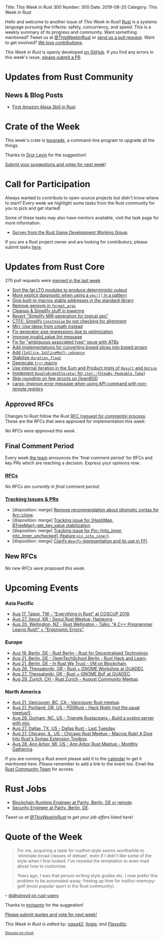 Title: This Week in Rust 300
Number: 300
Date: 2019-08-20
Category: This Week in Rust

Hello and welcome to another issue of *This Week in Rust*!
[Rust](http://rust-lang.org) is a systems language pursuing the trifecta: safety, concurrency, and speed.
This is a weekly summary of its progress and community.
Want something mentioned? Tweet us at [@ThisWeekInRust](https://twitter.com/ThisWeekInRust) or [send us a pull request](https://github.com/cmr/this-week-in-rust).
Want to get involved? [We love contributions](https://github.com/rust-lang/rust/blob/master/CONTRIBUTING.md).

*This Week in Rust* is openly developed [on GitHub](https://github.com/cmr/this-week-in-rust).
If you find any errors in this week's issue, [please submit a PR](https://github.com/cmr/this-week-in-rust/pulls).

# Updates from Rust Community

## News & Blog Posts

- [First Amazon Alexa Skill in Rust](https://muditchhabra.wordpress.com/2019/08/20/first-amazon-alexa-skill-in-rust/)

# Crate of the Week

This week's crate is [topgrade](https://crates.io/crates/topgrade), a command-line program to upgrade all the things.

Thanks to [Dror Levin](https://users.rust-lang.org/t/crate-of-the-week/2704/598) for the suggestion!

[Submit your suggestions and votes for next week][submit_crate]!

[submit_crate]: https://users.rust-lang.org/t/crate-of-the-week/2704

# Call for Participation

Always wanted to contribute to open-source projects but didn't know where to start?
Every week we highlight some tasks from the Rust community for you to pick and get started!

Some of these tasks may also have mentors available, visit the task page for more information.

* [Survey from the Rust Game Development Working Group](https://users.rust-lang.org/t/survey-from-the-rust-game-development-working-group/31270).

If you are a Rust project owner and are looking for contributors, please submit tasks [here][guidelines].

[guidelines]: https://users.rust-lang.org/t/twir-call-for-participation/4821

# Updates from Rust Core

270 pull requests were [merged in the last week][merged]

[merged]: https://github.com/search?q=is%3Apr+org%3Arust-lang+is%3Amerged+merged%3A2019-08-05..2019-08-12

* [Sort the fat LTO modules to produce deterministic output](https://github.com/rust-lang/rust/pull/63352)
* [More explicit diagnostic when using a `vec![]` in a pattern](https://github.com/rust-lang/rust/pull/63399)
* [Give built-in macros stable addresses in the standard library](https://github.com/rust-lang/rust/pull/63056)
* [Remove gensym in `format_args`](https://github.com/rust-lang/rust/pull/63114)
* [Cleanup & Simplify stuff in lowering](https://github.com/rust-lang/rust/pull/63432)
* [Revert "Simplify MIR generation for logical ops"](https://github.com/rust-lang/rust/pull/63431)
* [CTFE: Simplify `ConstValue` by not checking for alignment](https://github.com/rust-lang/rust/pull/63079)
* [Miri: Use ldexp from cmath instead](https://github.com/rust-lang/miri/pull/898)
* [Fix generator size regressions due to optimization](https://github.com/rust-lang/rust/pull/63034)
* [Improve invalid_value lint message](https://github.com/rust-lang/rust/pull/63483)
* [Fix for "ambiguous associated type" issue with ATBs](https://github.com/rust-lang/rust/pull/61919)
* [Add implementations for converting boxed slices into boxed arrays](https://github.com/rust-lang/rust/pull/61515)
* [Add {`IoSlice`, `IoSliceMut`}`::advance`](https://github.com/rust-lang/rust/pull/62987)
* [Stabilize `duration_float`](https://github.com/rust-lang/rust/pull/62756)
* [Deprecate `try!` macro](https://github.com/rust-lang/rust/pull/62672)
* [Use internal iteration in the Sum and Product impls of `Result` and `Option`](https://github.com/rust-lang/rust/pull/62459)
* [Implement `DoubleEndedIterator` for `iter::`{`StepBy`, `Peekable`, `Take`}](https://github.com/rust-lang/rust/pull/61457)
* [Skip roundtrip on few structs on OpenBSD](https://github.com/rust-lang/libc/pull/1456)
* [cargo: Improve error message when using API command with non-remote registry](https://github.com/rust-lang/cargo/pull/7239)

## Approved RFCs

Changes to Rust follow the Rust [RFC (request for comments)
process](https://github.com/rust-lang/rfcs#rust-rfcs). These
are the RFCs that were approved for implementation this week:

*No RFCs were approved this week.*

## Final Comment Period

Every week [the team](https://www.rust-lang.org/team.html) announces the
'final comment period' for RFCs and key PRs which are reaching a
decision. Express your opinions now.

### [RFCs](https://github.com/rust-lang/rfcs/labels/final-comment-period)

*No RFCs are currently in final comment period.*

### [Tracking Issues & PRs](https://github.com/rust-lang/rust/labels/final-comment-period)

* [disposition: merge] [Remove recommendation about idiomatic syntax for Arc::clone](https://github.com/rust-lang/rust/pull/63252).
* [disposition: merge] [Tracking issue for {HashMap, BTreeMap}::get_key_value stabilization](https://github.com/rust-lang/rust/issues/49347).
* [disposition: merge] [Tracking issue for Pin::{into_inner, into_inner_unchecked} (feature `pin_into_inner`)](https://github.com/rust-lang/rust/issues/60245).
* [disposition: merge] [Clarify `Box<T>` representation and its use in FFI](https://github.com/rust-lang/rust/pull/62514).

## New RFCs

*No new RFCs were proposed this week.*

# Upcoming Events

### Asia Pacific

* [Aug 17. Taipei, TW - "Everything in Rust" at COSCUP 2019](https://coscup.org/2019/en/).
* [Aug 27. Seoul, KR - Seoul Rust Meetup, Hapjeong](https://www.meetup.com/Rust-Seoul-Meetup/events/nxkdfryzlbkc/).
* [Aug 20. Wellington, NZ - Rust Wellington - Talks: "A C++ Programmer Learns Rust!" + "Ergonomic Errors"](https://www.meetup.com/Rust-Wellington/events/262426843/).

### Europe

* [Aug 19. Berlin, DE - Rust Berlin - Rust for Decentralised Technology](https://www.meetup.com/Rust-Berlin/events/263390533).
* [Aug 21. Berlin, DE - OpenTechSchool Berlin - Rust Hack and Learn](https://www.meetup.com/opentechschool-berlin/events/gkkttqyzlbcc/).
* [Aug 21. Berlin, DE - In Rust We Trust - VM on Blockchain](https://www.meetup.com/Rust-in-Blockchain-Berlin/events/263526816/).
* [Aug 26. Thessaloniki, GR - Rust + GNOME Workshop at GUADEC](https://wiki.gnome.org/GUADEC/2019/Hackingdays/RustGtkGstWorkshop).
* [Aug 27. Thessaloniki, GR - Rust + GNOME BoF at GUADEC](https://wiki.gnome.org/GUADEC/2019/Hackingdays/RustBoF).
* [Aug 29. Zurich, CH - Rust Zurich - August Community Meetup](https://www.meetup.com/Rust-Zurich/events/263756588/).

### North America

* [Aug 21. Vancouver, BC, CA - Vancouver Rust meetup](https://www.meetup.com/Vancouver-Rust/events/rwcpfryzlbcc/).
* [Aug 21. Portland, OR, US - PDXRust - Hack Night (not the usual meetup!)](https://www.meetup.com/PDXRust/events/263076291/).
* [Aug 26. Durham, NC, US - Triangle Rustaceans - Build a syslog server with mio](https://www.meetup.com/triangle-rustaceans/events/mfglwpyzlbjc/).
* [Aug 27. Dallas, TX, US - Dallas Rust - Last Tuesday](https://www.meetup.com/Dallas-Rust/events/zfgwzmyzlbkc/).
* [Aug 27. Chicago, IL, US - Chicago Rust Meetup - Macros Rule! A Dive Into Rust's Syntax Extension Toolbox](https://www.meetup.com/Chicago-Rust-Meetup/events/263849534).
* [Aug 28. Ann Arbor, MI, US - Ann Arbor Rust Meetup - Monthly Gathering](https://www.meetup.com/Ann-Arbor-Rust-Meetup/events/zdfscryzlblc/).

If you are running a Rust event please add it to the [calendar] to get
it mentioned here. Please remember to add a link to the event too.
Email the [Rust Community Team][community] for access.

[calendar]: https://www.google.com/calendar/embed?src=apd9vmbc22egenmtu5l6c5jbfc%40group.calendar.google.com
[community]: mailto:community-team@rust-lang.org

# Rust Jobs

* [Blockchain Runtime Engineer at Parity, Berlin, DE or remote](https://www.parity.io/jobs/#berlin-blockchain-runtime-engineer).
* [Security Engineer at Parity, Berlin, DE](https://www.parity.io/jobs/#berlin-security-engineer).

*Tweet us at [@ThisWeekInRust](https://twitter.com/ThisWeekInRust) to get your job offers listed here!*

# Quote of the Week

> For me, acquiring a taste for rustfmt-style seems worthwhile to 'eliminate broad classes of debate', even if I didn't like some of the style when I first looked. I've resisted the temptation to even read about how to customise.
>
> Years ago, I was that person writing style guides etc. I now prefer this problem to be automated-away; freeing up time for malloc-memcpy-golf (most popular sport in the Rust community).

– [@dholroyd on rust-users](https://users.rust-lang.org/t/how-are-you-using-rustfmt-and-clippy/31082/8)

Thanks to [troiganto](https://users.rust-lang.org/t/twir-quote-of-the-week/328/680) for the suggestion!

[Please submit quotes and vote for next week!](https://users.rust-lang.org/t/twir-quote-of-the-week/328)

*This Week in Rust is edited by: [nasa42](https://github.com/nasa42), [llogiq](https://github.com/llogiq), and [Flavsditz](https://github.com/Flavsditz).*

<small>[Discuss on r/rust]().</small>
